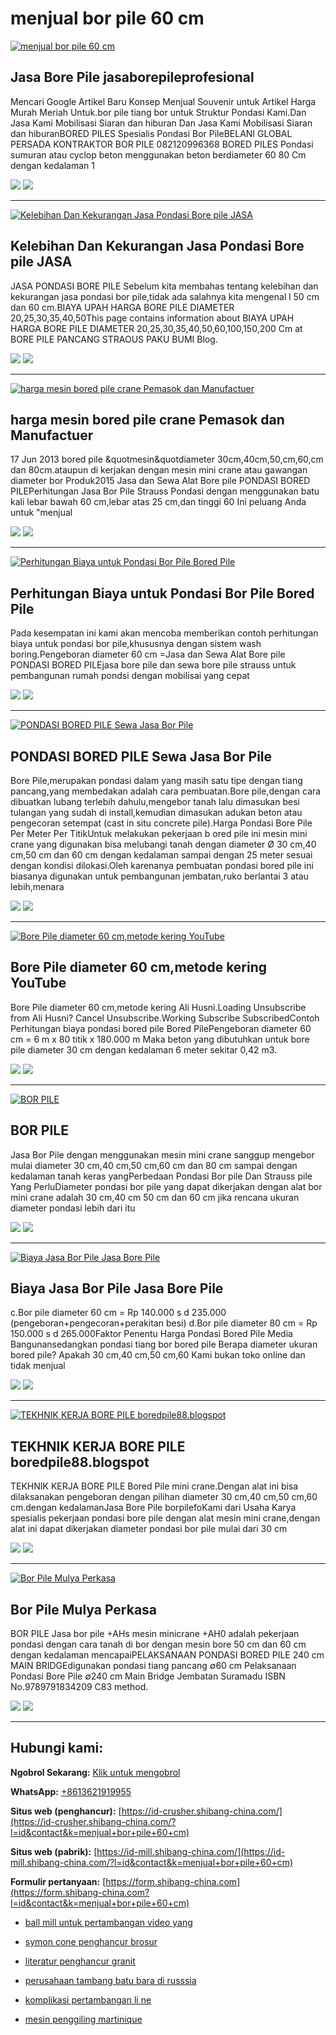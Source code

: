 # menjual bor pile 60 cm

<a href="https://swt.shibang-china.com/?l=id&img&k=menjual+bor+pile+60+cm" target="_blank">![menjual bor pile 60 cm](http://static.shibang-china.com/all-800x300/285.jpg)</a>

## Jasa Bore Pile jasaborepileprofesional
Mencari Google Artikel Baru Konsep Menjual Souvenir untuk Artikel Harga Murah Meriah Untuk.bor pile tiang bor untuk Struktur Pondasi Kami.Dan Jasa Kami Mobilisasi Siaran dan hiburan Dan Jasa Kami Mobilisasi Siaran dan hiburanBORED PILES Spesialis Pondasi Bor PileBELANI GLOBAL PERSADA KONTRAKTOR BOR PILE 082120996368 BORED PILES Pondasi sumuran atau cyclop beton menggunakan beton berdiameter 60 80 Cm dengan kedalaman 1


<a href="https://whatsapp.shibangsoft.com/WhatsApp.php" target="_blank" title="WhatsApp">![](http://static.shibang-china.com/icon/whatsapp.png)</a> <a href="https://swt.shibang-china.com/?l=id&icon&k=menjual+bor+pile+60+cm" target="_blank">![](http://static.shibang-china.com/icon/chat-id.png)</a>

---

<a href="https://swt.shibang-china.com/?l=id&img&k=menjual+bor+pile+60+cm" target="_blank">![Kelebihan Dan Kekurangan Jasa Pondasi Bore pile JASA](http://static.shibang-china.com/all-800x300/962.jpg)</a>

## Kelebihan Dan Kekurangan Jasa Pondasi Bore pile JASA
JASA PONDASI BORE PILE Sebelum kita membahas tentang kelebihan dan kekurangan jasa pondasi bor pile,tidak ada salahnya kita mengenal l 50 cm dan 60 cm.BIAYA UPAH HARGA BORE PILE DIAMETER 20,25,30,35,40,50This page contains information about BIAYA UPAH HARGA BORE PILE DIAMETER 20,25,30,35,40,50,60,100,150,200 Cm at BORE PILE PANCANG STRAOUS PAKU BUMI Blog.


<a href="https://whatsapp.shibangsoft.com/WhatsApp.php" target="_blank" title="WhatsApp">![](http://static.shibang-china.com/icon/whatsapp.png)</a> <a href="https://swt.shibang-china.com/?l=id&icon&k=menjual+bor+pile+60+cm" target="_blank">![](http://static.shibang-china.com/icon/chat-id.png)</a>

---

<a href="https://swt.shibang-china.com/?l=id&img&k=menjual+bor+pile+60+cm" target="_blank">![harga mesin bored pile crane Pemasok dan Manufactuer](http://static.shibang-china.com/all-800x300/1213.jpg)</a>

## harga mesin bored pile crane Pemasok dan Manufactuer
17 Jun 2013 bored pile &quotmesin&quotdiameter 30cm,40cm,50,cm,60,cm dan 80cm.ataupun di kerjakan dengan mesin mini crane atau gawangan diameter bor Produk2015 Jasa dan Sewa Alat Bore pile PONDASI BORED PILEPerhitungan Jasa Bor Pile Strauss Pondasi dengan menggunakan batu kali lebar bawah 60 cm,lebar atas 25 cm,dan tinggi 60 Ini peluang Anda untuk "menjual


<a href="https://whatsapp.shibangsoft.com/WhatsApp.php" target="_blank" title="WhatsApp">![](http://static.shibang-china.com/icon/whatsapp.png)</a> <a href="https://swt.shibang-china.com/?l=id&icon&k=menjual+bor+pile+60+cm" target="_blank">![](http://static.shibang-china.com/icon/chat-id.png)</a>

---

<a href="https://swt.shibang-china.com/?l=id&img&k=menjual+bor+pile+60+cm" target="_blank">![Perhitungan Biaya untuk Pondasi Bor Pile Bored Pile](http://static.shibang-china.com/all-800x300/968.jpg)</a>

## Perhitungan Biaya untuk Pondasi Bor Pile Bored Pile
Pada kesempatan ini kami akan mencoba memberikan contoh perhitungan biaya untuk pondasi bor pile,khususnya dengan sistem wash boring.Pengeboran diameter 60 cm =Jasa dan Sewa Alat Bore pile PONDASI BORED PILEjasa bore pile dan sewa bore pile strauss untuk pembangunan rumah pondsi dengan mobilisai yang cepat


<a href="https://whatsapp.shibangsoft.com/WhatsApp.php" target="_blank" title="WhatsApp">![](http://static.shibang-china.com/icon/whatsapp.png)</a> <a href="https://swt.shibang-china.com/?l=id&icon&k=menjual+bor+pile+60+cm" target="_blank">![](http://static.shibang-china.com/icon/chat-id.png)</a>

---

<a href="https://swt.shibang-china.com/?l=id&img&k=menjual+bor+pile+60+cm" target="_blank">![PONDASI BORED PILE Sewa Jasa Bor Pile](http://static.shibang-china.com/all-800x300/1293.jpg)</a>

## PONDASI BORED PILE Sewa Jasa Bor Pile
Bore Pile,merupakan pondasi dalam yang masih satu tipe dengan tiang pancang,yang membedakan adalah cara pembuatan.Bore pile,dengan cara dibuatkan lubang terlebih dahulu,mengebor tanah lalu dimasukan besi tulangan yang sudah di install,kemudian dimasukan adukan beton atau pengecoran setempat (cast in situ concrete pile).Harga Pondasi Bore Pile Per Meter Per TitikUntuk melakukan pekerjaan b ored pile ini mesin mini crane yang digunakan bisa melubangi tanah dengan diameter Ø 30 cm,40 cm,50 cm dan 60 cm dengan kedalaman sampai dengan 25 meter sesuai dengan kondisi dilokasi.Oleh karenanya pembuatan pondasi bored pile ini biasanya digunakan untuk pembangunan jembatan,ruko berlantai 3 atau lebih,menara


<a href="https://whatsapp.shibangsoft.com/WhatsApp.php" target="_blank" title="WhatsApp">![](http://static.shibang-china.com/icon/whatsapp.png)</a> <a href="https://swt.shibang-china.com/?l=id&icon&k=menjual+bor+pile+60+cm" target="_blank">![](http://static.shibang-china.com/icon/chat-id.png)</a>

---

<a href="https://swt.shibang-china.com/?l=id&img&k=menjual+bor+pile+60+cm" target="_blank">![Bore Pile diameter 60 cm,metode kering YouTube](http://static.shibang-china.com/all-800x300/469.jpg)</a>

## Bore Pile diameter 60 cm,metode kering YouTube
Bore Pile diameter 60 cm,metode kering Ali Husni.Loading Unsubscribe from Ali Husni? Cancel Unsubscribe.Working Subscribe SubscribedContoh Perhitungan biaya pondasi bored pile Bored PilePengeboran diameter 60 cm = 6 m x 80 titik x 180.000 m Maka beton yang dibutuhkan untuk bore pile diameter 30 cm dengan kedalaman 6 meter sekitar 0,42 m3.


<a href="https://whatsapp.shibangsoft.com/WhatsApp.php" target="_blank" title="WhatsApp">![](http://static.shibang-china.com/icon/whatsapp.png)</a> <a href="https://swt.shibang-china.com/?l=id&icon&k=menjual+bor+pile+60+cm" target="_blank">![](http://static.shibang-china.com/icon/chat-id.png)</a>

---

<a href="https://swt.shibang-china.com/?l=id&img&k=menjual+bor+pile+60+cm" target="_blank">![BOR PILE](http://static.shibang-china.com/all-800x300/665.jpg)</a>

## BOR PILE
Jasa Bor Pile dengan menggunakan mesin mini crane sanggup mengebor mulai diameter 30 cm,40 cm,50 cm,60 cm dan 80 cm sampai dengan kedalaman tanah keras yangPerbedaan Pondasi Bor pile Dan Strauss pile Yang PerluDiameter pondasi bor pile yang dapat dikerjakan dengan alat bor mini crane adalah 30 cm,40 cm 50 cm dan 60 cm jika rencana ukuran diameter pondasi lebih dari itu


<a href="https://whatsapp.shibangsoft.com/WhatsApp.php" target="_blank" title="WhatsApp">![](http://static.shibang-china.com/icon/whatsapp.png)</a> <a href="https://swt.shibang-china.com/?l=id&icon&k=menjual+bor+pile+60+cm" target="_blank">![](http://static.shibang-china.com/icon/chat-id.png)</a>

---

<a href="https://swt.shibang-china.com/?l=id&img&k=menjual+bor+pile+60+cm" target="_blank">![Biaya Jasa Bor Pile Jasa Bore Pile](http://static.shibang-china.com/all-800x300/978.jpg)</a>

## Biaya Jasa Bor Pile Jasa Bore Pile
c.Bor pile diameter 60 cm = Rp 140.000 s d 235.000 (pengeboran+pengecoran+perakitan besi) d.Bor pile diameter 80 cm = Rp 150.000 s d 265.000Faktor Penentu Harga Pondasi Bored Pile Media Bangunansedangkan pondasi tiang bor bored pile Berapa diameter ukuran bored pile? Apakah 30 cm,40 cm,50 cm,60 Kami bukan toko online dan tidak menjual


<a href="https://whatsapp.shibangsoft.com/WhatsApp.php" target="_blank" title="WhatsApp">![](http://static.shibang-china.com/icon/whatsapp.png)</a> <a href="https://swt.shibang-china.com/?l=id&icon&k=menjual+bor+pile+60+cm" target="_blank">![](http://static.shibang-china.com/icon/chat-id.png)</a>

---

<a href="https://swt.shibang-china.com/?l=id&img&k=menjual+bor+pile+60+cm" target="_blank">![TEKHNIK KERJA BORE PILE boredpile88.blogspot](http://static.shibang-china.com/all-800x300/130.jpg)</a>

## TEKHNIK KERJA BORE PILE boredpile88.blogspot
TEKHNIK KERJA BORE PILE Bored Pile mini crane.Dengan alat ini bisa dilaksanakan pengeboran dengan pilihan diameter 30 cm,40 cm,50 cm,60 cm.dengan kedalamanJasa Bore Pile borpilefoKami dari Usaha Karya spesialis pekerjaan pondasi bore pile dengan alat mesin mini crane,dengan alat ini dapat dikerjakan diameter pondasi bor pile mulai dari 30 cm


<a href="https://whatsapp.shibangsoft.com/WhatsApp.php" target="_blank" title="WhatsApp">![](http://static.shibang-china.com/icon/whatsapp.png)</a> <a href="https://swt.shibang-china.com/?l=id&icon&k=menjual+bor+pile+60+cm" target="_blank">![](http://static.shibang-china.com/icon/chat-id.png)</a>

---

<a href="https://swt.shibang-china.com/?l=id&img&k=menjual+bor+pile+60+cm" target="_blank">![Bor Pile Mulya Perkasa](http://static.shibang-china.com/all-800x300/845.jpg)</a>

## Bor Pile Mulya Perkasa
BOR PILE Jasa bor pile +AHs mesin minicrane +AH0 adalah pekerjaan pondasi dengan cara tanah di bor dengan mesin bore 50 cm dan 60 cm dengan kedalaman mencapaiPELAKSANAAN PONDASI BORED PILE 240 cm MAIN BRIDGEdigunakan pondasi tiang pancang ∅60 cm Pelaksanaan Pondasi Bore Pile ∅240 cm Main Bridge Jembatan Suramadu ISBN No.9789791834209 C83 method.


<a href="https://whatsapp.shibangsoft.com/WhatsApp.php" target="_blank" title="WhatsApp">![](http://static.shibang-china.com/icon/whatsapp.png)</a> <a href="https://swt.shibang-china.com/?l=id&icon&k=menjual+bor+pile+60+cm" target="_blank">![](http://static.shibang-china.com/icon/chat-id.png)</a>

---
## Hubungi kami:

**Ngobrol Sekarang:** [Klik untuk mengobrol](https://swt.shibang-china.com?l=id&contact&k=menjual+bor+pile+60+cm)

**WhatsApp:**  [+8613621919955](https://whatsapp.shibangsoft.com/WhatsApp.php)

**Situs web (penghancur):** [https://id-crusher.shibang-china.com/](https://id-crusher.shibang-china.com/?l=id&contact&k=menjual+bor+pile+60+cm)

**Situs web (pabrik):** [https://id-mill.shibang-china.com/](https://id-mill.shibang-china.com/?l=id&contact&k=menjual+bor+pile+60+cm)

**Formulir pertanyaan:** [https://form.shibang-china.com](https://form.shibang-china.com?l=id&contact&k=menjual+bor+pile+60+cm)

* [ball mill untuk pertambangan video yang](../34/ball%20mill%20untuk%20pertambangan%20video%20yang.md)

* [symon cone penghancur brosur](../40/symon%20cone%20penghancur%20brosur.md)

* [literatur penghancur granit](../39/literatur%20penghancur%20granit.md)

* [perusahaan tambang batu bara di russsia](../34/perusahaan%20tambang%20batu%20bara%20di%20russsia.md)

* [komplikasi pertambangan li ne](../35/komplikasi%20pertambangan%20li%20ne.md)

* [mesin penggiling martinique](../38/mesin%20penggiling%20martinique.md)